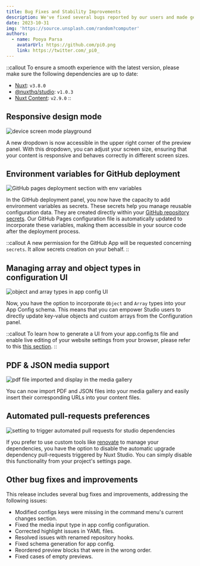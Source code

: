 ```yaml
---
title: Bug Fixes and Stability Improvements
description: We've fixed several bugs reported by our users and made general improvements to the stability of the platform. Enjoy a smoother, uninterrupted user experience.
date: 2023-10-31
img: 'https://source.unsplash.com/random?computer'
authors:
  - name: Pooya Parsa
    avatarUrl: https://github.com/pi0.png
    link: https://twitter.com/_pi0_
---
```


::callout
To ensure a smooth experience with the latest version, please make sure the following dependencies are up to date:
- [Nuxt](https://nuxt.com): `v3.8.0`
- [@nuxthq/studio](https://nuxt.studio/docs/projects/setup#requirements-to-use-the-studio-editor): `v1.0.3`
- [Nuxt Content](https://content.nuxtjs.org): `v2.9.0`
::

##  Responsive design mode

![device screen mode playground](/assets/changelog/responsive-design-mode.png)

A new dropdown is now accessible in the upper right corner of the preview panel. With this dropdown, you can adjust your screen size, ensuring that your content is responsive and behaves correctly in different screen sizes.

## Environment variables for GitHub deployment

![GitHub pages deployment section with env variables](/assets/changelog/environment-variables-for-GitHub-deployment.png)

In the GitHub deployment panel, you now have the capacity to add environment variables as secrets. These secrets help you manage reusable configuration data. They are created directly within your [GitHub repository secrets](https://docs.github.com/en/actions/security-guides/using-secrets-in-github-actions). Our GitHub Pages configuration file is automatically updated to incorporate these variables, making them accessible in your source code after the deployment process.

::callout
A new permission for the GitHub App will be requested concerning `secrets`. It allow secrets creation on your behalf.
::

## Managing array and object types in configuration UI

![object and array types in app config UI](/assets/changelog/object-array-types-in-configs.png)

Now, you have the option to incorporate `Object` and `Array` types into your App Config schema. This means that you can empower Studio users to directly update key-value objects and custom arrays from the Configuration panel.

::callout
To learn how to generate a UI from your app.config.ts file and enable live editing of your website settings from your browser, please refer to this [this section](/docs/developers/app-config).
::

## PDF & JSON media support

![pdf file imported and display in the media gallery](/assets/changelog/pdf-json-media-support.png)

You can now import PDF and JSON files into your media gallery and easily insert their corresponding URLs into your content files.

## Automated pull-requests preferences

![setting to trigger automated pull requests for studio dependencies](/assets/changelog/automated-pull-requests-preference.png)

If you prefer to use custom tools like [renovate](https://github.com/renovatebot/renovate) to manage your dependencies, you have the option to disable the automatic upgrade dependency pull-requests triggered by Nuxt Studio.
You can simply disable this functionality from your project's settings page.

## Other bug fixes and improvements

This release includes several bug fixes and improvements, addressing the following issues:

- Modified configs keys were missing in the command menu's current changes section.
- Fixed the media input type in app config configuration.
- Corrected highlight issues in YAML files.
- Resolved issues with renamed repository hooks.
- Fixed schema generation for app config.
- Reordered preview blocks that were in the wrong order.
- Fixed cases of empty previews.
